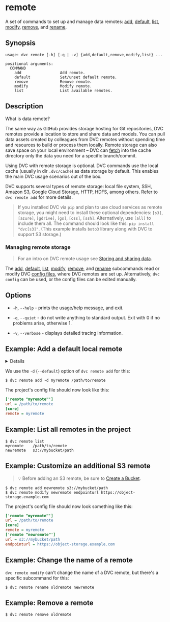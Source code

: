 # remote

A set of commands to set up and manage data remotes:
[add](/doc/command-reference/remote/add),
[default](/doc/command-reference/remote/default),
[list](/doc/command-reference/remote/list),
[modify](/doc/command-reference/remote/modify),
[remove](/doc/command-reference/remote/remove), and
[rename](/doc/command-reference/remote/rename).

## Synopsis

```usage
usage: dvc remote [-h] [-q | -v] {add,default,remove,modify,list} ...

positional arguments:
  COMMAND
    add                 Add remote.
    default             Set/unset default remote.
    remove              Remove remote.
    modify              Modify remote.
    list                List available remotes.
```

## Description

What is data remote?

The same way as GitHub provides storage hosting for Git repositories, DVC
remotes provide a location to store and share data and models. You can pull data
assets created by colleagues from DVC remotes without spending time and
resources to build or process them locally. Remote storage can also save space
on your local environment – DVC can [fetch](/doc/command-reference/fetch) into
the <abbr>cache directory</abbr> only the data you need for a specific
branch/commit.

Using DVC with remote storage is optional. DVC commands use the local cache
(usually in dir `.dvc/cache`) as data storage by default. This enables the main
DVC usage scenarios out of the box.

DVC supports several types of remote storage: local file system, SSH, Amazon S3,
Google Cloud Storage, HTTP, HDFS, among others. Refer to `dvc remote add` for
more details.

> If you installed DVC via `pip` and plan to use cloud services as remote
> storage, you might need to install these optional dependencies: `[s3]`,
> `[azure]`, `[gdrive]`, `[gs]`, `[oss]`, `[ssh]`. Alternatively, use `[all]` to
> include them all. The command should look like this: `pip install "dvc[s3]"`.
> (This example installs `boto3` library along with DVC to support S3 storage.)

### Managing remote storage

> For an intro on DVC remote usage see
> [Storing and sharing data](/doc/start/data-and-model-versioning#storing-and-sharing).

The [add](/doc/command-reference/remote/add),
[default](/doc/command-reference/remote/default),
[list](/doc/command-reference/remote/list),
[modify](/doc/command-reference/remote/modify),
[remove](/doc/command-reference/remote/remove), and
[rename](/doc/command-reference/remote/rename) subcommands read or modify DVC
[config files](/doc/command-reference/config), where DVC remotes are set up.
Alternatively, `dvc config` can be used, or the config files can be edited
manually.

## Options

- `-h`, `--help` - prints the usage/help message, and exit.

- `-q`, `--quiet` - do not write anything to standard output. Exit with 0 if no
  problems arise, otherwise 1.

- `-v`, `--verbose` - displays detailed tracing information.

## Example: Add a default local remote

<details>

### What is a "local remote" ?

While the term may seem contradictory, it doesn't have to be. The "local" part
refers to the type of location where the storage is: another directory in the
same file system. "Remote" is how we call storage for <abbr>DVC projects</abbr>.
It's essentially a local backup for data tracked by DVC.

</details>

We use the `-d` (`--default`) option of `dvc remote add` for this:

```cli
$ dvc remote add -d myremote /path/to/remote
```

The <abbr>project</abbr>'s config file should now look like this:

```ini
['remote "myremote"']
url = /path/to/remote
[core]
remote = myremote
```

## Example: List all remotes in the project

```cli
$ dvc remote list
myremote	/path/to/remote
newremote	s3://mybucket/path
```

## Example: Customize an additional S3 remote

> 💡 Before adding an S3 remote, be sure to
> [Create a Bucket](https://docs.aws.amazon.com/AmazonS3/latest/gsg/CreatingABucket.html).

```cli
$ dvc remote add newremote s3://mybucket/path
$ dvc remote modify newremote endpointurl https://object-storage.example.com
```

The project's config file should now look something like this:

```ini
['remote "myremote"']
url = /path/to/remote
[core]
remote = myremote
['remote "newremote"']
url = s3://mybucket/path
endpointurl = https://object-storage.example.com
```

## Example: Change the name of a remote

`dvc remote modify` can't change the name of a DVC remote, but there's a
specific subcommand for this:

```cli
$ dvc remote rename oldremote newremote
```

## Example: Remove a remote

```cli
$ dvc remote remove oldremote
```

